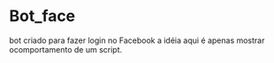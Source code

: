# Bot_face
bot criado para fazer login no Facebook
a idéia aqui é apenas mostrar ocomportamento de um script.
